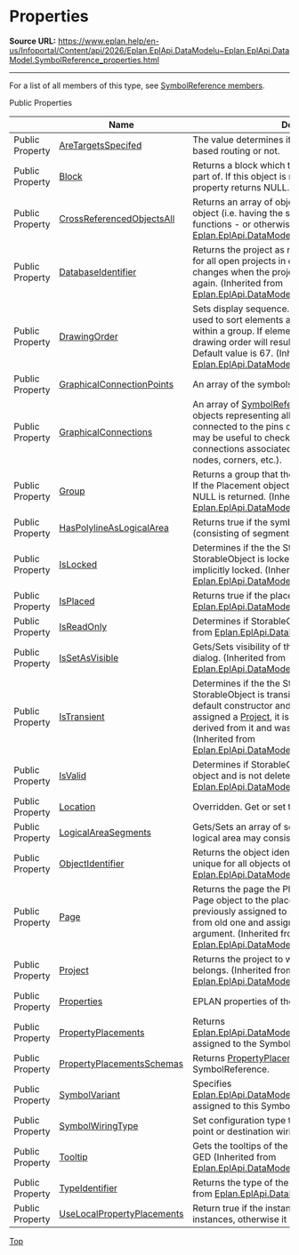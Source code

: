 # Properties

**Source URL:** https://www.eplan.help/en-us/Infoportal/Content/api/2026/Eplan.EplApi.DataModelu~Eplan.EplApi.DataModel.SymbolReference_properties.html

---

For a list of all members of this type, see [SymbolReference members](Eplan.EplApi.DataModelu~Eplan.EplApi.DataModel.SymbolReference_members.html).

Public Properties

|  | Name | Description |
| --- | --- | --- |
| Public Property | [AreTargetsSpecifed](Eplan.EplApi.DataModelu~Eplan.EplApi.DataModel.SymbolReference~AreTargetsSpecifed.html) | The value determines if target is taken from net-based routing or not. |
| Public Property | [Block](Eplan.EplApi.DataModelu~Eplan.EplApi.DataModel.SymbolReference~Block.html) | Returns a block which this SymbolReference object is part of. If this object is not a part of any block, this property returns NULL. |
| Public Property | [CrossReferencedObjectsAll](Eplan.EplApi.DataModelu~Eplan.EplApi.DataModel.StorableObject~CrossReferencedObjectsAll.html) | Returns an array of objects cross-referenced with this object (i.e. having the same name - in case of functions - or otherwise associated) (Inherited from [Eplan.EplApi.DataModel.StorableObject](Eplan.EplApi.DataModelu~Eplan.EplApi.DataModel.StorableObject.html)) |
| Public Property | [DatabaseIdentifier](Eplan.EplApi.DataModelu~Eplan.EplApi.DataModel.StorableObject~DatabaseIdentifier.html) | Returns the project as number. The number is unique for all open projects in one session. The number changes when the project is closed and opened again. (Inherited from [Eplan.EplApi.DataModel.StorableObject](Eplan.EplApi.DataModelu~Eplan.EplApi.DataModel.StorableObject.html)) |
| Public Property | [DrawingOrder](Eplan.EplApi.DataModelu~Eplan.EplApi.DataModel.Placement~DrawingOrder.html) | Sets display sequence. The drawing order flag will be used to sort elements according to drawing order within a group. If elements chare the same value the drawing order will result from order of the data model. Default value is 67. (Inherited from [Eplan.EplApi.DataModel.Placement](Eplan.EplApi.DataModelu~Eplan.EplApi.DataModel.Placement.html)) |
| Public Property | [GraphicalConnectionPoints](Eplan.EplApi.DataModelu~Eplan.EplApi.DataModel.SymbolReference~GraphicalConnectionPoints.html) | An array of the symbols's connection points |
| Public Property | [GraphicalConnections](Eplan.EplApi.DataModelu~Eplan.EplApi.DataModel.SymbolReference~GraphicalConnections.html) | An array of [SymbolReference.GraphicalConnection](Eplan.EplApi.DataModelu~Eplan.EplApi.DataModel.SymbolReference+GraphicalConnection.html) objects representing all auto-connecting lines connected to the pins of the symbol. This property may be useful to check graphical layout of connections associated with the symbol (including T-nodes, corners, etc.). |
| Public Property | [Group](Eplan.EplApi.DataModelu~Eplan.EplApi.DataModel.Placement~Group.html) | Returns a group that the Placement object belongs to. If the Placement object doesn't belong to any group, NULL is returned. (Inherited from [Eplan.EplApi.DataModel.Placement](Eplan.EplApi.DataModelu~Eplan.EplApi.DataModel.Placement.html)) |
| Public Property | [HasPolylineAsLogicalArea](Eplan.EplApi.DataModelu~Eplan.EplApi.DataModel.SymbolReference~HasPolylineAsLogicalArea.html) | Returns true if the symbol's logical area is a polyline (consisting of segments) rather than just a rectangle. |
| Public Property | [IsLocked](Eplan.EplApi.DataModelu~Eplan.EplApi.DataModel.StorableObject~IsLocked.html) | Determines if the the StorableObject is locked.  The StorableObject is locked when it was explicitly or implicitly locked. (Inherited from [Eplan.EplApi.DataModel.StorableObject](Eplan.EplApi.DataModelu~Eplan.EplApi.DataModel.StorableObject.html)) |
| Public Property | [IsPlaced](Eplan.EplApi.DataModelu~Eplan.EplApi.DataModel.Placement~IsPlaced.html) | Returns true if the placement is placed (Inherited from [Eplan.EplApi.DataModel.Placement](Eplan.EplApi.DataModelu~Eplan.EplApi.DataModel.Placement.html)) |
| Public Property | [IsReadOnly](Eplan.EplApi.DataModelu~Eplan.EplApi.DataModel.StorableObject~IsReadOnly.html) | Determines if StorableObject is read-only (Inherited from [Eplan.EplApi.DataModel.StorableObject](Eplan.EplApi.DataModelu~Eplan.EplApi.DataModel.StorableObject.html)) |
| Public Property | [IsSetAsVisible](Eplan.EplApi.DataModelu~Eplan.EplApi.DataModel.Placement~IsSetAsVisible.html) | Gets/Sets visibility of the object as set in its properties dialog. (Inherited from [Eplan.EplApi.DataModel.Placement](Eplan.EplApi.DataModelu~Eplan.EplApi.DataModel.Placement.html)) |
| Public Property | [IsTransient](Eplan.EplApi.DataModelu~Eplan.EplApi.DataModel.StorableObject~IsTransient.html) | Determines if the the StorableObject is transient.  The StorableObject is transient when it was created by default constructor and:  it is a [Page](Eplan.EplApi.DataModelu~Eplan.EplApi.DataModel.Page.html) and it was not assigned a [Project](Eplan.EplApi.DataModelu~Eplan.EplApi.DataModel.Project.html),  it is a [Placement](Eplan.EplApi.DataModelu~Eplan.EplApi.DataModel.Placement.html) or any class derived from it and was not assigned a [Page](Eplan.EplApi.DataModelu~Eplan.EplApi.DataModel.Page.html). (Inherited from [Eplan.EplApi.DataModel.StorableObject](Eplan.EplApi.DataModelu~Eplan.EplApi.DataModel.StorableObject.html)) |
| Public Property | [IsValid](Eplan.EplApi.DataModelu~Eplan.EplApi.DataModel.StorableObject~IsValid.html) | Determines if StorableObject is correct database object and is not deleted. (Inherited from [Eplan.EplApi.DataModel.StorableObject](Eplan.EplApi.DataModelu~Eplan.EplApi.DataModel.StorableObject.html)) |
| Public Property | [Location](Eplan.EplApi.DataModelu~Eplan.EplApi.DataModel.SymbolReference~Location.html) | Overridden. Get or set the placement's location. |
| Public Property | [LogicalAreaSegments](Eplan.EplApi.DataModelu~Eplan.EplApi.DataModel.SymbolReference~LogicalAreaSegments.html) | Gets/Sets an array of segments that the symbol's logical area may consist of. |
| Public Property | [ObjectIdentifier](Eplan.EplApi.DataModelu~Eplan.EplApi.DataModel.StorableObject~ObjectIdentifier.html) | Returns the object identifier as number. The number is unique for all objects of this type. (Inherited from [Eplan.EplApi.DataModel.StorableObject](Eplan.EplApi.DataModelu~Eplan.EplApi.DataModel.StorableObject.html)) |
| Public Property | [Page](Eplan.EplApi.DataModelu~Eplan.EplApi.DataModel.Placement~Page.html) | Returns the page the Placement is on, or assigns a Page object to the placement. If the placement was previously assigned to another page, it is removed from old one and assigned to the page given as an argument. (Inherited from [Eplan.EplApi.DataModel.Placement](Eplan.EplApi.DataModelu~Eplan.EplApi.DataModel.Placement.html)) |
| Public Property | [Project](Eplan.EplApi.DataModelu~Eplan.EplApi.DataModel.StorableObject~Project.html) | Returns the project to which the StorableObject belongs. (Inherited from [Eplan.EplApi.DataModel.StorableObject](Eplan.EplApi.DataModelu~Eplan.EplApi.DataModel.StorableObject.html)) |
| Public Property | [Properties](Eplan.EplApi.DataModelu~Eplan.EplApi.DataModel.SymbolReference~Properties.html) | EPLAN properties of the SymbolReference object. |
| Public Property | [PropertyPlacements](Eplan.EplApi.DataModelu~Eplan.EplApi.DataModel.SymbolReference~PropertyPlacements.html) | Returns [Eplan.EplApi.DataModel.Graphics.PropertyPlacement](Eplan.EplApi.DataModelu~Eplan.EplApi.DataModel.Graphics.PropertyPlacement.html)s assigned to the SymbolReference. |
| Public Property | [PropertyPlacementsSchemas](Eplan.EplApi.DataModelu~Eplan.EplApi.DataModel.SymbolReference~PropertyPlacementsSchemas.html) | Returns [PropertyPlacementsSchemas](Eplan.EplApi.DataModelu~Eplan.EplApi.DataModel.SymbolReference~PropertyPlacementsSchemas.html) assigned to this SymbolReference. |
| Public Property | [SymbolVariant](Eplan.EplApi.DataModelu~Eplan.EplApi.DataModel.SymbolReference~SymbolVariant.html) | Specifies [Eplan.EplApi.DataModel.MasterData.SymbolVariant](Eplan.EplApi.DataModelu~Eplan.EplApi.DataModel.MasterData.SymbolVariant.html) assigned to this SymbolReference. |
| Public Property | [SymbolWiringType](Eplan.EplApi.DataModelu~Eplan.EplApi.DataModel.SymbolReference~SymbolWiringType.html) | Set configuration type to select different variants for point or destination wiring |
| Public Property | [Tooltip](Eplan.EplApi.DataModelu~Eplan.EplApi.DataModel.Placement~Tooltip.html) | Gets the tooltips of the object as can be seen in the GED (Inherited from [Eplan.EplApi.DataModel.Placement](Eplan.EplApi.DataModelu~Eplan.EplApi.DataModel.Placement.html)) |
| Public Property | [TypeIdentifier](Eplan.EplApi.DataModelu~Eplan.EplApi.DataModel.StorableObject~TypeIdentifier.html) | Returns the type of the object as number. (Inherited from [Eplan.EplApi.DataModel.StorableObject](Eplan.EplApi.DataModelu~Eplan.EplApi.DataModel.StorableObject.html)) |
| Public Property | [UseLocalPropertyPlacements](Eplan.EplApi.DataModelu~Eplan.EplApi.DataModel.SymbolReference~UseLocalPropertyPlacements.html) | Return true if the instance uses the local property instances, otherwise it uses the ones of the variant. |

[Top](#top)
